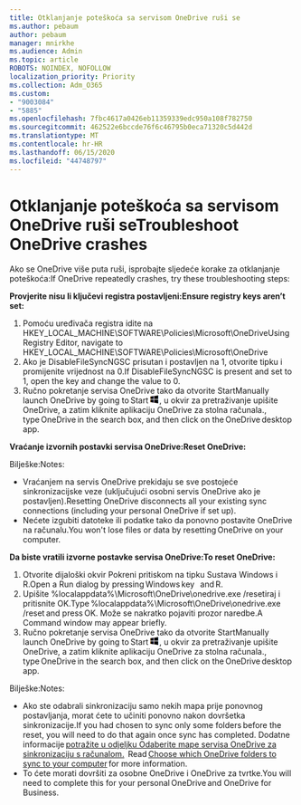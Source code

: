 ```yaml
---
title: Otklanjanje poteškoća sa servisom OneDrive ruši se
ms.author: pebaum
author: pebaum
manager: mnirkhe
ms.audience: Admin
ms.topic: article
ROBOTS: NOINDEX, NOFOLLOW
localization_priority: Priority
ms.collection: Adm_O365
ms.custom:
- "9003084"
- "5885"
ms.openlocfilehash: 7fbc4617a0426eb11359339edc950a108f782750
ms.sourcegitcommit: 462522e6bccde76f6c46795b0eca71320c5d442d
ms.translationtype: MT
ms.contentlocale: hr-HR
ms.lasthandoff: 06/15/2020
ms.locfileid: "44748797"
---
```

# <a name="troubleshoot-onedrive-crashes"></a><span data-ttu-id="2b931-102">Otklanjanje poteškoća sa servisom OneDrive ruši se</span><span class="sxs-lookup"><span data-stu-id="2b931-102">Troubleshoot OneDrive crashes</span></span>

<span data-ttu-id="2b931-103">Ako se OneDrive više puta ruši, isprobajte sljedeće korake za otklanjanje poteškoća:</span><span class="sxs-lookup"><span data-stu-id="2b931-103">If OneDrive repeatedly crashes, try these troubleshooting steps:</span></span>

<span data-ttu-id="2b931-104">**Provjerite nisu li ključevi registra postavljeni:**</span><span class="sxs-lookup"><span data-stu-id="2b931-104">**Ensure registry keys aren’t set:**</span></span>

1. <span data-ttu-id="2b931-105">Pomoću uređivača registra idite na HKEY_LOCAL_MACHINE\SOFTWARE\Policies\Microsoft\OneDrive</span><span class="sxs-lookup"><span data-stu-id="2b931-105">Using Registry Editor, navigate to HKEY_LOCAL_MACHINE\SOFTWARE\Policies\Microsoft\OneDrive</span></span>
2. <span data-ttu-id="2b931-106">Ako je DisableFileSyncNGSC prisutan i postavljen na 1, otvorite tipku i promijenite vrijednost na 0.</span><span class="sxs-lookup"><span data-stu-id="2b931-106">If DisableFileSyncNGSC is present and set to 1, open the key and change the value to 0.</span></span>
3. <span data-ttu-id="2b931-107">Ručno pokretanje servisa OneDrive tako da otvorite Start</span><span class="sxs-lookup"><span data-stu-id="2b931-107">Manually launch OneDrive by going to Start</span></span> ![Pritisnite tipku Windows](data:image/png;base64,iVBORw0KGgoAAAANSUhEUgAAABEAAAAOCAYAAADJ7fe0AAAAAXNSR0IArs4c6QAAAARnQU1BAACxjwv8YQUAAAAJcEhZcwAADsQAAA7EAZUrDhsAAADxSURBVDhPY/wPBAx4wR+Gd6/fM7x9/ZTh9ZuXDGdPnWE4tH0rw/UHDxlaVp9kCDCSYWABKfv35wfD+/cfGV4+fcLw5uVjhlOXzzFsX/qWYebmZAZPWWOGO2DD8ACQS9Y3e4Bcg4Y9/t94fPa/CoY4Aq8/+xik/T8TkEMxGDyGgANWwSqeobvbGSyAADIM3BwCDKXd3QyfoCLoQEGAA0xTxSWjsYMJwLHjkruU4UXSJ4YnT54x3Dh/luHmjfMMmw9wMjCDlRAGBDPgjy8fGT5//8rw9P4Thge3zzNcvXmDYevmfQzXb1xlmH/0ATADyjAAAKdWkD3ZSwNeAAAAAElFTkSuQmCC)<span data-ttu-id="2b931-109">, u okvir za pretraživanje upišite OneDrive, a zatim kliknite aplikaciju OneDrive za stolna računala.</span><span class="sxs-lookup"><span data-stu-id="2b931-109">, type OneDrive in the search box, and then click on the OneDrive desktop app.</span></span>

<span data-ttu-id="2b931-110">**Vraćanje izvornih postavki servisa OneDrive:**</span><span class="sxs-lookup"><span data-stu-id="2b931-110">**Reset OneDrive:**</span></span>

<span data-ttu-id="2b931-111">Bilješke:</span><span class="sxs-lookup"><span data-stu-id="2b931-111">Notes:</span></span>

- <span data-ttu-id="2b931-112">Vraćanjem na servis OneDrive prekidaju se sve postojeće sinkronizacijske veze (uključujući osobni servis OneDrive ako je postavljen).</span><span class="sxs-lookup"><span data-stu-id="2b931-112">Resetting OneDrive disconnects all your existing sync connections (including your personal OneDrive if set up).</span></span>
- <span data-ttu-id="2b931-113">Nećete izgubiti datoteke ili podatke tako da ponovno postavite OneDrive na računalu.</span><span class="sxs-lookup"><span data-stu-id="2b931-113">You won't lose files or data by resetting OneDrive on your computer.</span></span>

<span data-ttu-id="2b931-114">**Da biste vratili izvorne postavke servisa OneDrive:**</span><span class="sxs-lookup"><span data-stu-id="2b931-114">**To reset OneDrive:**</span></span>

1. <span data-ttu-id="2b931-115">Otvorite dijaloški okvir Pokreni pritiskom na tipku Sustava Windows i R.</span><span class="sxs-lookup"><span data-stu-id="2b931-115">Open a Run dialog by pressing Windows key    and R.</span></span>
2. <span data-ttu-id="2b931-116">Upišite %localappdata%\Microsoft\OneDrive\onedrive.exe /resetiraj i pritisnite OK.</span><span class="sxs-lookup"><span data-stu-id="2b931-116">Type %localappdata%\Microsoft\OneDrive\onedrive.exe /reset and press OK.</span></span> <span data-ttu-id="2b931-117">Može se nakratko pojaviti prozor naredbe.</span><span class="sxs-lookup"><span data-stu-id="2b931-117">A Command window may appear briefly.</span></span>
3. <span data-ttu-id="2b931-118">Ručno pokretanje servisa OneDrive tako da otvorite Start</span><span class="sxs-lookup"><span data-stu-id="2b931-118">Manually launch OneDrive by going to Start</span></span> ![Pritisnite tipku Windows](data:image/png;base64,iVBORw0KGgoAAAANSUhEUgAAABEAAAAOCAYAAADJ7fe0AAAAAXNSR0IArs4c6QAAAARnQU1BAACxjwv8YQUAAAAJcEhZcwAADsQAAA7EAZUrDhsAAADxSURBVDhPY/wPBAx4wR+Gd6/fM7x9/ZTh9ZuXDGdPnWE4tH0rw/UHDxlaVp9kCDCSYWABKfv35wfD+/cfGV4+fcLw5uVjhlOXzzFsX/qWYebmZAZPWWOGO2DD8ACQS9Y3e4Bcg4Y9/t94fPa/CoY4Aq8/+xik/T8TkEMxGDyGgANWwSqeobvbGSyAADIM3BwCDKXd3QyfoCLoQEGAA0xTxSWjsYMJwLHjkruU4UXSJ4YnT54x3Dh/luHmjfMMmw9wMjCDlRAGBDPgjy8fGT5//8rw9P4Thge3zzNcvXmDYevmfQzXb1xlmH/0ATADyjAAAKdWkD3ZSwNeAAAAAElFTkSuQmCC)<span data-ttu-id="2b931-120">, u okvir za pretraživanje upišite OneDrive, a zatim kliknite aplikaciju OneDrive za stolna računala.</span><span class="sxs-lookup"><span data-stu-id="2b931-120">, type OneDrive in the search box, and then click on the OneDrive desktop app.</span></span>

<span data-ttu-id="2b931-121">Bilješke:</span><span class="sxs-lookup"><span data-stu-id="2b931-121">Notes:</span></span>

- <span data-ttu-id="2b931-122">Ako ste odabrali sinkronizaciju samo nekih mapa prije ponovnog postavljanja, morat ćete to učiniti ponovno nakon dovršetka sinkronizacije.</span><span class="sxs-lookup"><span data-stu-id="2b931-122">If you had chosen to sync only some folders before the reset, you will need to do that again once sync has completed.</span></span> <span data-ttu-id="2b931-123">Dodatne informacije [potražite u odjeljku Odaberite mape servisa OneDrive za sinkronizaciju s računalom.](https://support.office.com/article/98b8b011-8b94-419b-aa95-a14ff2415e85)  </span><span class="sxs-lookup"><span data-stu-id="2b931-123">Read [Choose which OneDrive folders to sync to your computer](https://support.office.com/article/98b8b011-8b94-419b-aa95-a14ff2415e85) for more information.</span></span>
- <span data-ttu-id="2b931-124">To ćete morati dovršiti za osobne OneDrive i OneDrive za tvrtke.</span><span class="sxs-lookup"><span data-stu-id="2b931-124">You will need to complete this for your personal OneDrive and OneDrive for Business.</span></span>